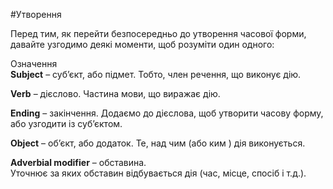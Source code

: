 #Утворення

Перед тим, як перейти безпосередньо до утворення часової форми, давайте узгодимо деякі моменти, щоб розуміти один одного:


 <div class="eoz-wrap">
<span class="eoz">Означення</span>
<div class="eoz-text">
<b>Subject</b> – суб’єкт, або підмет. Тобто, член речення, що виконує дію.<br>

<b>Verb</b> – дієслово. Частина мови, що виражає дію. <br>

<b>Ending</b> – закінчення. Додаємо до дієслова, щоб утворити часову форму,<br> або узгодити із суб’єктом. <br>

<b>Object</b> – об’єкт, або додаток. Те, над чим (або ким ) дія виконується. 
<br>

<b>Adverbial modifier</b> – обставина.<br> Уточнює за яких обставин відбувається дія (час, місце, спосіб і т.д.).
</div>
</div>



